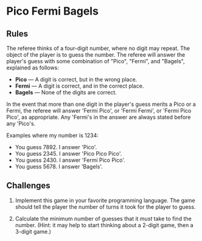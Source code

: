 # Pico Fermi Bagels

## Rules
The referee thinks of a four-digit number, where no digit may repeat. The object of the player is to guess the number. The referee will answer the player's guess with some combination of "Pico", "Fermi", and "Bagels", explained as follows:

- **Pico** — A digit is correct, but in the wrong place.
- **Fermi** — A digit is correct, and in the correct place.
- **Bagels** — None of the digits are correct.

In the event that more than one digit in the player's guess merits a Pico or a Fermi, the referee will answer 'Fermi Pico', or 'Fermi Fermi', or 'Fermi Pico Pico', as appropriate. Any 'Fermi's in the answer are always stated before any 'Pico's.

Examples where my number is 1234:
- You guess 7892. I answer 'Pico'.
- You guess 2345. I answer 'Pico Pico Pico'.
- You guess 2430. I answer 'Fermi Pico Pico'.
- You guess 5678. I answer 'Bagels'.

## Challenges
1. Implement this game in your favorite programming language. The game should tell the player the number of turns it took for the player to guess.

2. Calculate the minimum number of guesses that it _must_ take to find the number. (Hint: it may help to start thinking about a 2-digit game, then a 3-digit game.)
